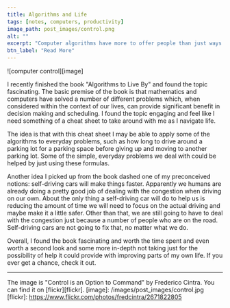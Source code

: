 ```yaml
---
title: Algorithms and Life
tags: [notes, computers, productivity]
image_path: post_images/control.png
alt: ""
excerpt: "Computer algorithms have more to offer people than just ways to program comptuers."
btn_label: "Read More"
---
```

![computer control][image]

I recently finished the book "Algorithms to Live By" and found the topic fascinating. The basic premise of the book is that mathematics and computers have solved a number of different problems which, when considered within the context of our lives, can provide significant benefit in decision making and scheduling. I found the topic engaging and feel like I need something of a cheat sheet to take around with me as I navigate life.

The idea is that with this cheat sheet I may be able to apply some of the algorithms to everyday problems, such as how long to drive around a parking lot for a parking space before giving up and moving to another parking lot. Some of the simple, everyday problems we deal with could be helped by just using these formulas.

Another idea I picked up from the book dashed one of my preconceived notions: self-driving cars will make things faster. Apparently we humans are already doing a pretty good job of dealing with the congestion when driving on our own. About the only thing a self-driving car will do to help us is reducing the amount of time we will need to focus on the actual driving and maybe make it a little safer. Other than that, we are still going to have to deal with the congestion just because a number of people who are on the road. Self-driving cars are not going to fix that, no matter what we do.

Overall, I found the book fascinating and worth the time spent and even worth a second look and some more in-depth not taking just for the possibility of help it could provide with improving parts of my own life. If you ever get a chance, check it out.


---
The image is "Control is an Option to Command" by Frederico Cintra. You can find it on [flickr][flickr].
[image]: /images/post_images/control.jpg
[flickr]: https://www.flickr.com/photos/fredcintra/2671822805


